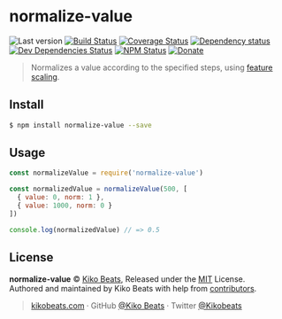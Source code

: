 # normalize-value

![Last version](https://img.shields.io/github/tag/Kikobeats/normalize-value.svg?style=flat-square)
[![Build Status](https://img.shields.io/travis/Kikobeats/normalize-value/master.svg?style=flat-square)](https://travis-ci.org/Kikobeats/normalize-value)
[![Coverage Status](https://img.shields.io/coveralls/Kikobeats/normalize-value.svg?style=flat-square)](https://coveralls.io/github/Kikobeats/normalize-value)
[![Dependency status](https://img.shields.io/david/Kikobeats/normalize-value.svg?style=flat-square)](https://david-dm.org/Kikobeats/normalize-value)
[![Dev Dependencies Status](https://img.shields.io/david/dev/Kikobeats/normalize-value.svg?style=flat-square)](https://david-dm.org/Kikobeats/normalize-value#info=devDependencies)
[![NPM Status](https://img.shields.io/npm/dm/normalize-value.svg?style=flat-square)](https://www.npmjs.org/package/normalize-value)
[![Donate](https://img.shields.io/badge/donate-paypal-blue.svg?style=flat-square)](https://paypal.me/Kikobeats)

> Normalizes a value according to the specified steps, using [feature scaling](https://en.m.wikipedia.org/wiki/Feature_scaling).

## Install

```bash
$ npm install normalize-value --save
```

## Usage

```js
const normalizeValue = require('normalize-value')

const normalizedValue = normalizeValue(500, [
  { value: 0, norm: 1 },
  { value: 1000, norm: 0 }
])

console.log(normalizedValue) // => 0.5
```

## License

**normalize-value** © [Kiko Beats](https://kikobeats.com), Released under the [MIT](https://github.com/Kikobeats/normalize-value/blob/master/LICENSE.md) License.<br>
Authored and maintained by Kiko Beats with help from [contributors](https://github.com/Kikobeats/normalize-value/contributors).

> [kikobeats.com](https://kikobeats.com) · GitHub [@Kiko Beats](https://github.com/Kikobeats) · Twitter [@Kikobeats](https://twitter.com/Kikobeats)
